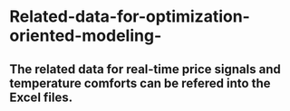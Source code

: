 # Related-data-for-optimization-oriented-modeling-

## The related data for real-time price signals and temperature comforts can be refered into the Excel files.
